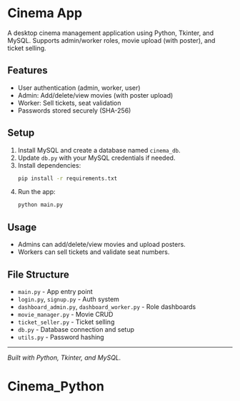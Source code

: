 # Cinema App

A desktop cinema management application using Python, Tkinter, and MySQL. Supports admin/worker roles, movie upload (with poster), and ticket selling.

## Features

- User authentication (admin, worker, user)
- Admin: Add/delete/view movies (with poster upload)
- Worker: Sell tickets, seat validation
- Passwords stored securely (SHA-256)

## Setup

1. Install MySQL and create a database named `cinema_db`.
2. Update `db.py` with your MySQL credentials if needed.
3. Install dependencies:
   ```bash
   pip install -r requirements.txt
   ```
4. Run the app:
   ```bash
   python main.py
   ```

## Usage

- Admins can add/delete/view movies and upload posters.
- Workers can sell tickets and validate seat numbers.

## File Structure

- `main.py` - App entry point
- `login.py`, `signup.py` - Auth system
- `dashboard_admin.py`, `dashboard_worker.py` - Role dashboards
- `movie_manager.py` - Movie CRUD
- `ticket_seller.py` - Ticket selling
- `db.py` - Database connection and setup
- `utils.py` - Password hashing

---

_Built with Python, Tkinter, and MySQL._
# Cinema_Python
